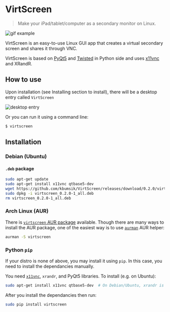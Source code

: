 # VirtScreen

> Make your iPad/tablet/computer as a secondary monitor on Linux.

![gif example](https://raw.githubusercontent.com/kbumsik/VirtScreen/master/data/gif_example.gif)

VirtScreen is an easy-to-use Linux GUI app that creates a virtual secondary screen and shares it through VNC.

VirtScreen is based on [PyQt5](https://www.riverbankcomputing.com/software/pyqt/intro) and [Twisted](https://twistedmatrix.com) in Python side and uses [x11vnc](https://github.com/LibVNC/x11vnc) and XRandR.

## How to use

Upon installation (see Installing section to install), there will be a desktop entry called `VirtScreen`

![desktop entry](https://raw.githubusercontent.com/kbumsik/VirtScreen/master/data/desktop_entry.png)

Or you can run it using a command line:

```bash
$ virtscreen
```

## Installation

### Debian (Ubuntu)

#### `.deb` package

```bash
sudo apt-get update
sudo apt-get install x11vnc qtbase5-dev
wget https://github.com/kbumsik/VirtScreen/releases/download/0.2.0/virtscreen_0.2.0-1_all.deb
sudo dpkg -i virtscreen_0.2.0-1_all.deb 
rm virtscreen_0.2.0-1_all.deb
```

### Arch Linux (AUR)

There is [`virtscreen` AUR package](https://aur.archlinux.org/packages/virtscreen/) available. Though there are many ways to install the AUR package, one of the easiest way is to use [`aurman`](https://github.com/polygamma/aurman) AUR helper:

```bash
aurman -S virtscreen
```

### Python `pip`

If your distro is none of above, you may install it using `pip`. In this case, you need to install the dependancies manually.

You need [`x11vnc`](https://github.com/LibVNC/x11vnc), `xrandr`, and PyQt5 libraries. To install (e.g. on Ubuntu):
```bash
sudo apt-get install x11vnc qtbase5-dev  # On Debian/Ubuntu, xrandr is included.
```

After you install the dependancies then run:

```bash
sudo pip install virtscreen
```
